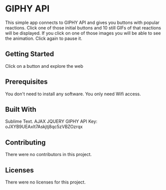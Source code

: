 # GIPHY API
This simple app connects to GIPHY API and gives you buttons with popular reactions. Click one of those initial buttons and 10 still GIFs of that reactions will be displayed. If you click on one of those images you will be able to see the animation. Click again to pause it. 

## Getting Started

Click on a button and explore the web

## Prerequisites

You don't need to install any software. You only need Wifi access.

## Built With

Sublime Text.
AJAX
JQUERY
GIPHY API Key:  oJXYB9UEAxlt7Askjtj8qc5zVBZOzrqx

## Contributing

There were no contributors in this project.

## Licenses
There were no licenses for this project.
